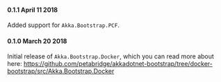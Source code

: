 #### 0.1.1 April 11 2018 ####
Added support for `Akka.Bootstrap.PCF`.

#### 0.1.0 March 20 2018 ####
Initial release of `Akka.Bootstrap.Docker`, which you can read more about here: https://github.com/petabridge/akkadotnet-bootstrap/tree/docker-bootstrap/src/Akka.Bootstrap.Docker